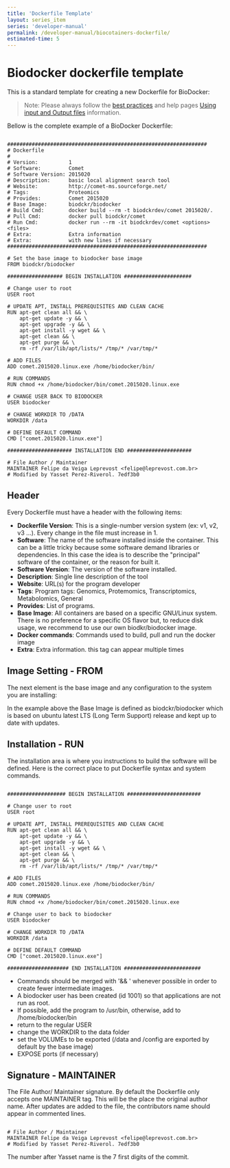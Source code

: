 ```yaml
---
title: 'Dockerfile Template'
layout: series_item
series: 'developer-manual'
permalink: /developer-manual/biocotainers-dockerfile/
estimated-time: 5
---
```


# Biodocker dockerfile template

This is a standard template for creating a new Dockerfile for BioDocker:

> Note: Please always follow the [best practices](/developer-manual/biocotainers-dockerfile/) and help pages [Using input and Output files](/101/biocontainers-input-output/) information.

Bellow is the complete example of a BioDocker Dockerfile:

~~~

#################################################################
# Dockerfile
#
# Version:          1
# Software:         Comet
# Software Version: 2015020
# Description:      basic local alignment search tool
# Website:          http://comet-ms.sourceforge.net/
# Tags:             Proteomics
# Provides:         Comet 2015020
# Base Image:       biodckr/biodocker
# Build Cmd:        docker build --rm -t biodckrdev/comet 2015020/.
# Pull Cmd:         docker pull biodckr/comet
# Run Cmd:          docker run --rm -it biodckrdev/comet <options> <files>
# Extra:            Extra information
# Extra:            with new lines if necessary
#################################################################

# Set the base image to biodocker base image
FROM biodckr/biodocker

################## BEGIN INSTALLATION ######################

# Change user to root
USER root

# UPDATE APT, INSTALL PREREQUISITES AND CLEAN CACHE
RUN apt-get clean all && \
    apt-get update -y && \
    apt-get upgrade -y && \
    apt-get install -y wget && \
    apt-get clean && \
    apt-get purge && \
    rm -rf /var/lib/apt/lists/* /tmp/* /var/tmp/*

# ADD FILES
ADD comet.2015020.linux.exe /home/biodocker/bin/

# RUN COMMANDS
RUN chmod +x /home/biodocker/bin/comet.2015020.linux.exe

# CHANGE USER BACK TO BIODOCKER
USER biodocker

# CHANGE WORKDIR TO /DATA
WORKDIR /data

# DEFINE DEFAULT COMMAND
CMD ["comet.2015020.linux.exe"]

##################### INSTALLATION END #####################

# File Author / Maintainer
MAINTAINER Felipe da Veiga Leprevost <felipe@leprevost.com.br>
# Modified by Yasset Perez-Riverol. 7edf3b0
~~~

## Header

Every Dockerfile must have a header with the following items:

- **Dockerfile Version**: This is a single-number version system (ex: v1, v2, v3 ...). Every change in the file must increase in 1.
- **Software**: The name of the software installed inside the container. This can be a little tricky because some software demand libraries or dependencies. In this case the idea is to describe the "principal" software of the container, or the reason for built it.
- **Software Version**: The version of the software installed.
- **Description**: Single line description of the tool
- **Website**: URL(s) for the program developer
- **Tags**: Program tags: Genomics, Protemomics, Transcriptomics, Metabolomics, General
- **Provides**: List of programs.
- **Base Image**: All containers are based on a specific GNU/Linux system. There is no preference for a specific OS flavor but, to reduce disk usage, we recommend to use our own biodkr/biodocker image.
- **Docker commands**: Commands used to build, pull and run the docker image
- **Extra**: Extra information. this tag can appear multiple times

## Image Setting - FROM

The next element is the base image and any configuration to the system you are installing:

In the example above the Base Image is defined as biodckr/biodocker which is based on ubuntu latest LTS (Long Term Support) release and kept up to date with updates.

## Installation - RUN

The installation area is where you instructions to build the software will be defined. Here is the correct place to put Dockerfile syntax and system commands.

~~~

################### BEGIN INSTALLATION ########################

# Change user to root
USER root

# UPDATE APT, INSTALL PREREQUISITES AND CLEAN CACHE
RUN apt-get clean all && \
    apt-get update -y && \
    apt-get upgrade -y && \
    apt-get install -y wget && \
    apt-get clean && \
    apt-get purge && \
    rm -rf /var/lib/apt/lists/* /tmp/* /var/tmp/*

# ADD FILES
ADD comet.2015020.linux.exe /home/biodocker/bin/

# RUN COMMANDS
RUN chmod +x /home/biodocker/bin/comet.2015020.linux.exe

# Change user to back to biodocker
USER biodocker

# CHANGE WORKDIR TO /DATA
WORKDIR /data

# DEFINE DEFAULT COMMAND
CMD ["comet.2015020.linux.exe"]

#################### END INSTALLATION #########################

~~~

- Commands should be merged with '&& \' whenever possible in order to create fewer intermediate images.
- A biodocker user has been created (id 1001) so that applications are not run as root.
- If possible, add the program to /usr/bin, otherwise, add to /home/biodocker/bin
- return to the regular USER
- change the WORKDIR to the data folder
- set the VOLUMEs to be exported (/data and /config are exported by default by the base image)
- EXPOSE ports (if necessary)


## Signature - MAINTAINER

The File Author/ Maintainer signature. By default the Dockerfile only accepts one MAINTAINER tag. This will be the place the original author name. After updates are added to the file, the contributors name should appear in commented lines.

~~~

# File Author / Maintainer
MAINTAINER Felipe da Veiga Leprevost <felipe@leprevost.com.br>
# Modified by Yasset Perez-Riverol. 7edf3b0

~~~

The number after Yasset name is the 7 first digits of the commit.